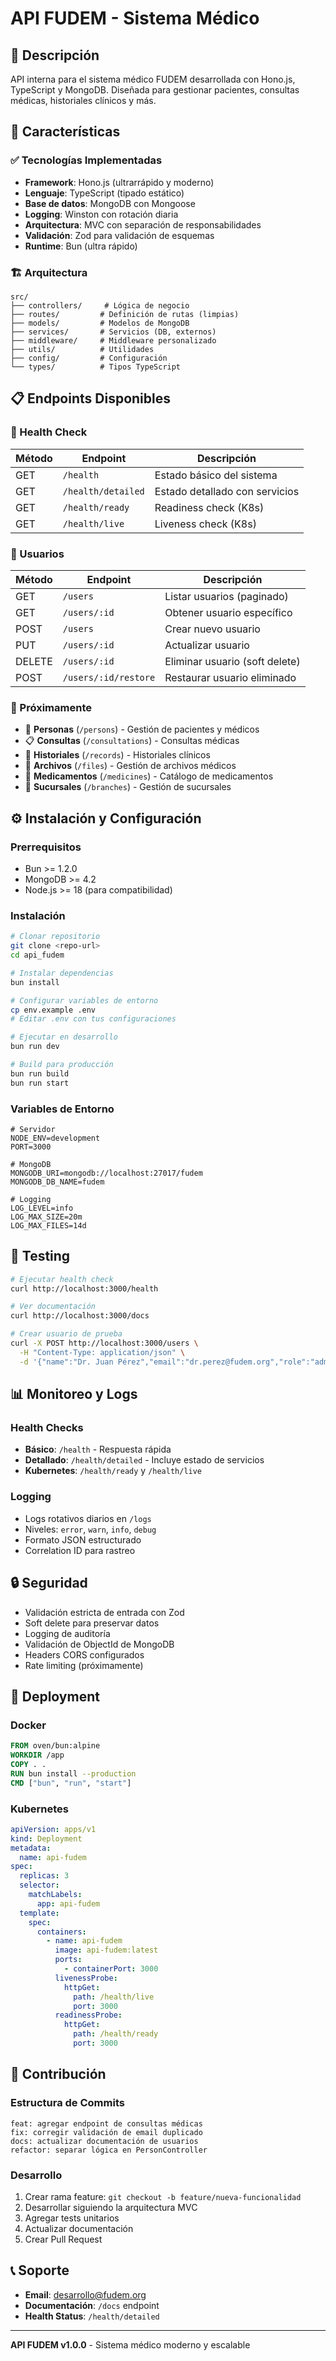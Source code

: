 # API FUDEM - Sistema Médico

## 🏥 Descripción

API interna para el sistema médico FUDEM desarrollada con Hono.js, TypeScript y MongoDB. Diseñada para gestionar pacientes, consultas médicas, historiales clínicos y más.

## 🚀 Características

### ✅ Tecnologías Implementadas

- **Framework**: Hono.js (ultrarrápido y moderno)
- **Lenguaje**: TypeScript (tipado estático)
- **Base de datos**: MongoDB con Mongoose
- **Logging**: Winston con rotación diaria
- **Arquitectura**: MVC con separación de responsabilidades
- **Validación**: Zod para validación de esquemas
- **Runtime**: Bun (ultra rápido)

### 🏗️ Arquitectura

```
src/
├── controllers/     # Lógica de negocio
├── routes/         # Definición de rutas (limpias)
├── models/         # Modelos de MongoDB
├── services/       # Servicios (DB, externos)
├── middleware/     # Middleware personalizado
├── utils/          # Utilidades
├── config/         # Configuración
└── types/          # Tipos TypeScript
```

## 📋 Endpoints Disponibles

### 🔹 Health Check

| Método | Endpoint           | Descripción                    |
| ------ | ------------------ | ------------------------------ |
| GET    | `/health`          | Estado básico del sistema      |
| GET    | `/health/detailed` | Estado detallado con servicios |
| GET    | `/health/ready`    | Readiness check (K8s)          |
| GET    | `/health/live`     | Liveness check (K8s)           |

### 👥 Usuarios

| Método | Endpoint             | Descripción                    |
| ------ | -------------------- | ------------------------------ |
| GET    | `/users`             | Listar usuarios (paginado)     |
| GET    | `/users/:id`         | Obtener usuario específico     |
| POST   | `/users`             | Crear nuevo usuario            |
| PUT    | `/users/:id`         | Actualizar usuario             |
| DELETE | `/users/:id`         | Eliminar usuario (soft delete) |
| POST   | `/users/:id/restore` | Restaurar usuario eliminado    |

### 🔮 Próximamente

- 👤 **Personas** (`/persons`) - Gestión de pacientes y médicos
- 📋 **Consultas** (`/consultations`) - Consultas médicas
- 📄 **Historiales** (`/records`) - Historiales clínicos
- 📁 **Archivos** (`/files`) - Gestión de archivos médicos
- 💊 **Medicamentos** (`/medicines`) - Catálogo de medicamentos
- 🏥 **Sucursales** (`/branches`) - Gestión de sucursales

## ⚙️ Instalación y Configuración

### Prerrequisitos

- Bun >= 1.2.0
- MongoDB >= 4.2
- Node.js >= 18 (para compatibilidad)

### Instalación

```bash
# Clonar repositorio
git clone <repo-url>
cd api_fudem

# Instalar dependencias
bun install

# Configurar variables de entorno
cp env.example .env
# Editar .env con tus configuraciones

# Ejecutar en desarrollo
bun run dev

# Build para producción
bun run build
bun run start
```

### Variables de Entorno

```env
# Servidor
NODE_ENV=development
PORT=3000

# MongoDB
MONGODB_URI=mongodb://localhost:27017/fudem
MONGODB_DB_NAME=fudem

# Logging
LOG_LEVEL=info
LOG_MAX_SIZE=20m
LOG_MAX_FILES=14d
```

## 🧪 Testing

```bash
# Ejecutar health check
curl http://localhost:3000/health

# Ver documentación
curl http://localhost:3000/docs

# Crear usuario de prueba
curl -X POST http://localhost:3000/users \
  -H "Content-Type: application/json" \
  -d '{"name":"Dr. Juan Pérez","email":"dr.perez@fudem.org","role":"admin"}'
```

## 📊 Monitoreo y Logs

### Health Checks

- **Básico**: `/health` - Respuesta rápida
- **Detallado**: `/health/detailed` - Incluye estado de servicios
- **Kubernetes**: `/health/ready` y `/health/live`

### Logging

- Logs rotativos diarios en `/logs`
- Niveles: `error`, `warn`, `info`, `debug`
- Formato JSON estructurado
- Correlation ID para rastreo

## 🔒 Seguridad

- Validación estricta de entrada con Zod
- Soft delete para preservar datos
- Logging de auditoría
- Validación de ObjectId de MongoDB
- Headers CORS configurados
- Rate limiting (próximamente)

## 🚀 Deployment

### Docker

```dockerfile
FROM oven/bun:alpine
WORKDIR /app
COPY . .
RUN bun install --production
CMD ["bun", "run", "start"]
```

### Kubernetes

```yaml
apiVersion: apps/v1
kind: Deployment
metadata:
  name: api-fudem
spec:
  replicas: 3
  selector:
    matchLabels:
      app: api-fudem
  template:
    spec:
      containers:
        - name: api-fudem
          image: api-fudem:latest
          ports:
            - containerPort: 3000
          livenessProbe:
            httpGet:
              path: /health/live
              port: 3000
          readinessProbe:
            httpGet:
              path: /health/ready
              port: 3000
```

## 🤝 Contribución

### Estructura de Commits

```
feat: agregar endpoint de consultas médicas
fix: corregir validación de email duplicado
docs: actualizar documentación de usuarios
refactor: separar lógica en PersonController
```

### Desarrollo

1. Crear rama feature: `git checkout -b feature/nueva-funcionalidad`
2. Desarrollar siguiendo la arquitectura MVC
3. Agregar tests unitarios
4. Actualizar documentación
5. Crear Pull Request

## 📞 Soporte

- **Email**: desarrollo@fudem.org
- **Documentación**: `/docs` endpoint
- **Health Status**: `/health/detailed`

---

**API FUDEM v1.0.0** - Sistema médico moderno y escalable
